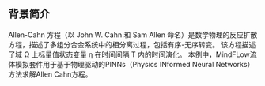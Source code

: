 ## 背景简介
Allen-Cahn 方程（以 John W. Cahn 和 Sam Allen 命名）是数学物理的反应扩散方程，描述了多组分合金系统中的相分离过程，包括有序-无序转变。 该方程描述了域 Ω 上标量值状态变量 η 在时间间隔 T 内的时间演化。 本例中，MindFLow流体模拟套件用于基于物理驱动的PINNs（Physics INformed Neural Networks）方法求解Allen Cahn方程。
